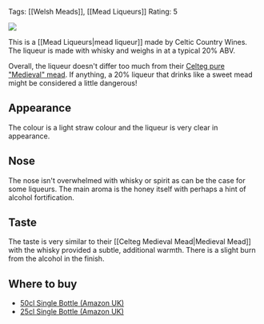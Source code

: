 Tags: [[Welsh Meads]], [[Mead Liqueurs]]
Rating: 5

![](https://celticwines.co.uk/wp-content/uploads/2018/07/Liqueurs15.jpg)

This is a [[Mead Liqueurs|mead liqueur]] made by Celtic Country Wines. The liqueur is made with whisky and weighs in at a typical 20% ABV.

Overall, the liqueur doesn't differ too much from their [Celteg pure "Medieval" mead](/celteg-medieval-mead/). If anything, a 20% liqueur that drinks like a sweet mead might be considered a little dangerous!

## Appearance

The colour is a light straw colour and the liqueur is very clear in appearance.

## Nose

The nose isn't overwhelmed with whisky or spirit as can be the case for some
liqueurs. The main aroma is the honey itself with perhaps a hint of
alcohol fortification.

## Taste

The taste is very similar to their [[Celteg Medieval Mead|Medieval Mead]] with the whisky provided a subtle, additional warmth. There is a slight burn from the alcohol in the finish.

## Where to buy

- [50cl Single Bottle (Amazon UK)](https://amzn.to/3n0lBu9)
- [25cl Single Bottle (Amazon UK)](https://amzn.to/3qeblQG)
